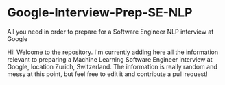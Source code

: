 # Google-Interview-Prep-SE-NLP
All you need in order to prepare for a Software Engineer NLP interview at Google

Hi!
Welcome to the repository. I'm currently adding here all the information relevant to preparing a Machine Learning Software Engineer interview at Google, location Zurich, Switzerland. The information is really random and messy at this point, but feel free to edit it and contribute a pull request! 
